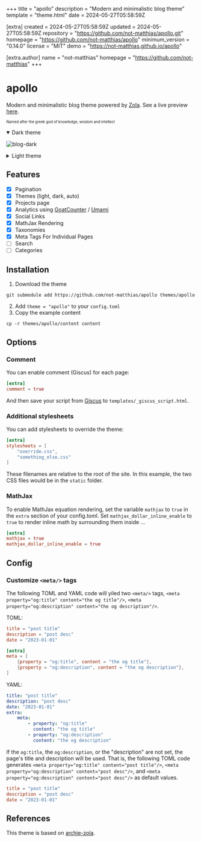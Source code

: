 
+++
title = "apollo"
description = "Modern and minimalistic blog theme"
template = "theme.html"
date = 2024-05-27T05:58:59Z

[extra]
created = 2024-05-27T05:58:59Z
updated = 2024-05-27T05:58:59Z
repository = "https://github.com/not-matthias/apollo.git"
homepage = "https://github.com/not-matthias/apollo"
minimum_version = "0.14.0"
license = "MIT"
demo = "https://not-matthias.github.io/apollo"

[extra.author]
name = "not-matthias"
homepage = "https://github.com/not-matthias"
+++        

# apollo

Modern and minimalistic blog theme powered by [Zola](https://getzola.org). See a live preview [here](https://not-matthias.github.io/apollo).

<sub><sup>Named after the greek god of knowledge, wisdom and intellect</sup></sub>

<details open>
  <summary>Dark theme</summary>

  ![blog-dark](./screenshot-dark.png)
</details>

<details>
  <summary>Light theme</summary>

![blog-light](./screenshot.png)
</details>

## Features

- [X] Pagination
- [X] Themes (light, dark, auto)
- [X] Projects page
- [X] Analytics using [GoatCounter](https://www.goatcounter.com/) / [Umami](https://umami.is/)
- [x] Social Links
- [x] MathJax Rendering
- [x] Taxonomies
- [x] Meta Tags For Individual Pages
- [ ] Search
- [ ] Categories

## Installation

1. Download the theme
```
git submodule add https://github.com/not-matthias/apollo themes/apollo
```

2. Add `theme = "apollo"` to your `config.toml`
3. Copy the example content

```
cp -r themes/apollo/content content
```

## Options

### Comment

You can enable comment (Giscus) for each page:

```toml
[extra]
comment = true
```

And then save your script from [Giscus](https://giscus.app) to `templates/_giscus_script.html`.

### Additional stylesheets

You can add stylesheets to override the theme:

```toml
[extra]
stylesheets = [
    "override.css",
    "something_else.css"
]
```

These filenames are relative to the root of the site. In this example, the two CSS files would be in the `static` folder.

### MathJax

To enable MathJax equation rendering, set the variable `mathjax` to `true` in
the `extra` section of your config.toml. Set `mathjax_dollar_inline_enable` to 
`true` to render inline math by surrounding them inside $..$.

```toml
[extra]
mathjax = true
mathjax_dollar_inline_enable = true
```

## Config

 ### Customize `<meta/>` tags 

 The following TOML and YAML code will yiled two `<meta/>` tags, `<meta property="og:title" content="the og title"/>`, `<meta property="og:description" content="the og description"/>`. 

 TOML: 

 ```toml
 title = "post title"
 description = "post desc"
 date = "2023-01-01"

 [extra]
 meta = [
     {property = "og:title", content = "the og title"},
     {property = "og:description", content = "the og description"},
 ]
 ```

 YAML: 

 ```yaml
 title: "post title"
 description: "post desc"
 date: "2023-01-01"
 extra: 
     meta: 
         - property: "og:title"
           content: "the og title"
         - property: "og:description"
           content: "the og description"
 ```

 If the `og:title`, the `og:description`, or the "description" are not set, the page's title and description will be used. That is, the following TOML code generates `<meta property="og:title" content="post title"/>`, `<meta property="og:description" content="post desc"/>`, and `<meta property="og:description" content="post desc"/>` as default values. 

 ```toml
 title = "post title"
 description = "post desc"
 date = "2023-01-01"
 ```

## References

This theme is based on [archie-zola](https://github.com/XXXMrG/archie-zola/).

        